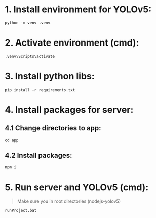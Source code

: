 # 1. Install environment for YOLOv5:

```console
python -m venv .venv
```

# 2. Activate environment (cmd):

```console
.venv\Scripts\activate
```

# 3. Install python libs:

```console
pip install -r requirements.txt
```

# 4. Install packages for server:

## 4.1 Change directories to app:

```console
cd app
```

## 4.2 Install packages:

```console
npm i
```

# 5. Run server and YOLOv5 (cmd):

> Make sure you in root directories (nodejs-yolov5)

```console
runProject.bat
```
